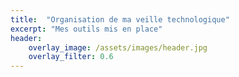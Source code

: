 ```yaml
---
title:  "Organisation de ma veille technologique"
excerpt: "Mes outils mis en place"
header:
    overlay_image: /assets/images/header.jpg
    overlay_filter: 0.6
---
```

